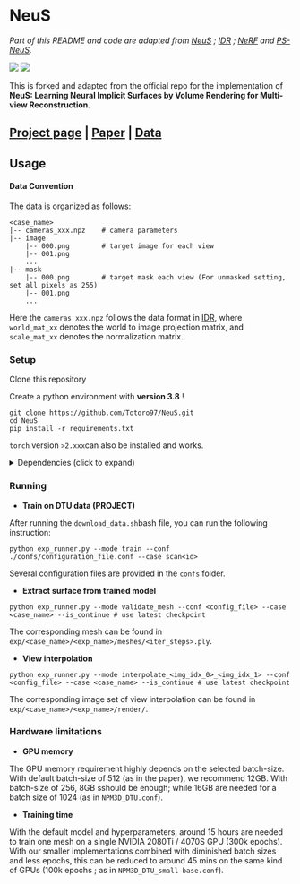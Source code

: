 # NeuS
*Part of this README and code are adapted from [NeuS](https://lingjie0206.github.io/papers/NeuS/) ; [IDR](https://github.com/lioryariv/idr) ; [NeRF](https://github.com/bmild/nerf) and [PS-NeuS](https://merl.com/research/highlights/ps-neus).*

![](./static/intro_1_compressed.gif)
![](./static/intro_2_compressed.gif)

This is forked and adapted from the official repo for the implementation of **NeuS: Learning Neural Implicit Surfaces by Volume Rendering for Multi-view Reconstruction**.

## [Project page](https://lingjie0206.github.io/papers/NeuS/) |  [Paper](https://arxiv.org/abs/2106.10689) | [Data](https://www.dropbox.com/sh/w0y8bbdmxzik3uk/AAAaZffBiJevxQzRskoOYcyja?dl=0)

## Usage

#### Data Convention
The data is organized as follows:

```
<case_name>
|-- cameras_xxx.npz    # camera parameters
|-- image
    |-- 000.png        # target image for each view
    |-- 001.png
    ...
|-- mask
    |-- 000.png        # target mask each view (For unmasked setting, set all pixels as 255)
    |-- 001.png
    ...
```

Here the `cameras_xxx.npz` follows the data format in [IDR](https://github.com/lioryariv/idr/blob/main/DATA_CONVENTION.md), where `world_mat_xx` denotes the world to image projection matrix, and `scale_mat_xx` denotes the normalization matrix.

### Setup

Clone this repository

Create a python environment with **version 3.8** !

```shell
git clone https://github.com/Totoro97/NeuS.git
cd NeuS
pip install -r requirements.txt
```

`torch` version `>2.xxx`can also be installed and works.

<details>
  <summary> Dependencies (click to expand) </summary>

  - torch==1.8.0 # Tested with version 2.XXX and it works !
  - opencv_python==4.5.2.52
  - trimesh==3.9.8 
  - numpy==1.19.2
  - pyhocon==0.3.57
  - icecream==2.1.0
  - tqdm==4.50.2
  - scipy==1.7.0
  - PyMCubes==0.1.2

</details>

### Running

- **Train on DTU data (PROJECT)**

After running the `download_data.sh`bash file, you can run the following instruction:

```shell
python exp_runner.py --mode train --conf ./confs/configuration_file.conf --case scan<id>
```

Several configuration files are provided in the `confs` folder.

- **Extract surface from trained model** 

```shell
python exp_runner.py --mode validate_mesh --conf <config_file> --case <case_name> --is_continue # use latest checkpoint
```

The corresponding mesh can be found in `exp/<case_name>/<exp_name>/meshes/<iter_steps>.ply`.

- **View interpolation**

```shell
python exp_runner.py --mode interpolate_<img_idx_0>_<img_idx_1> --conf <config_file> --case <case_name> --is_continue # use latest checkpoint
```

The corresponding image set of view interpolation can be found in `exp/<case_name>/<exp_name>/render/`.

### Hardware limitations

- **GPU memory**

The GPU memory requirement highly depends on the selected batch-size. With default batch-size of 512 (as in the paper), we recommend 12GB. With batch-size of 256, 8GB sshould be enough; while 16GB are needed for a batch size of 1024 (as in `NPM3D_DTU.conf`).

- **Training time**

With the default model and hyperparameters, around 15 hours are needed to train one mesh on a single NVIDIA 2080Ti / 4070S GPU (300k epochs). With our smaller implementations combined with diminished batch sizes and less epochs, this can be reduced to around 45 mins on the same kind of GPUs (100k epochs ; as in `NPM3D_DTU_small-base.conf`).